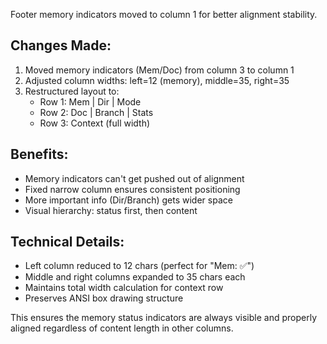 Footer memory indicators moved to column 1 for better alignment stability.

## Changes Made:
1. Moved memory indicators (Mem/Doc) from column 3 to column 1
2. Adjusted column widths: left=12 (memory), middle=35, right=35
3. Restructured layout to:
   - Row 1: Mem | Dir | Mode  
   - Row 2: Doc | Branch | Stats
   - Row 3: Context (full width)

## Benefits:
- Memory indicators can't get pushed out of alignment
- Fixed narrow column ensures consistent positioning
- More important info (Dir/Branch) gets wider space
- Visual hierarchy: status first, then content

## Technical Details:
- Left column reduced to 12 chars (perfect for "Mem: ✅")
- Middle and right columns expanded to 35 chars each
- Maintains total width calculation for context row
- Preserves ANSI box drawing structure

This ensures the memory status indicators are always visible and properly aligned regardless of content length in other columns.